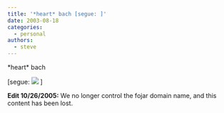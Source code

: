 ```yaml
---
title: '*heart* bach [segue: ]'
date: 2003-08-18
categories:
  - personal
authors:
  - steve
---
```


\*heart\* bach

\[segue: ![](/images/double.jpg) \]

**Edit 10/26/2005:** We no longer control the fojar domain name, and this content has been lost.
